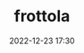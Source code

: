 ---
#zenetöri #fogalom #műfaj
title: frottola
feed: show
date: 2022-12-23 17:30
permalink: /frottola
---